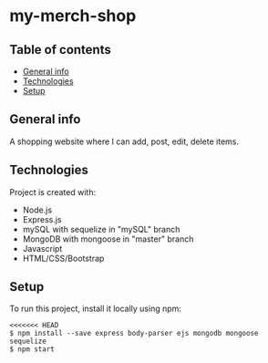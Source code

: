 # my-merch-shop
## Table of contents
* [General info](#general-info)
* [Technologies](#technologies)
* [Setup](#setup)

## General info
A shopping website where I can add, post, edit, delete items. 
	
## Technologies
Project is created with:
* Node.js
* Express.js
* mySQL with sequelize in "mySQL" branch
* MongoDB with mongoose in "master" branch
* Javascript
* HTML/CSS/Bootstrap
	
## Setup
To run this project, install it locally using npm:

```
<<<<<<< HEAD
$ npm install --save express body-parser ejs mongodb mongoose sequelize
$ npm start
```
